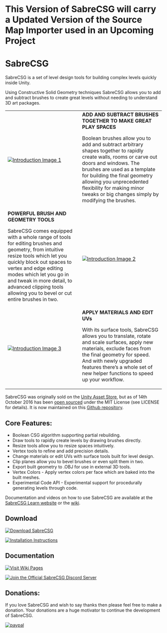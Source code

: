 # This Version of SabreCSG will carry a Updated Version of the Source Map Importer used in an Upcoming Project


# SabreCSG

SabreCSG is a set of level design tools for building complex levels quickly inside Unity.

Using Constructive Solid Geometry techniques SabreCSG allows you to add and subtract brushes to create great levels without needing to understand 3D art packages.

| | |
| --- | --- |
| [![Introduction Image 1](https://github.com/sabresaurus/SabreCSG/wiki/images/home-introduction-1.png)](https://github.com/sabresaurus/SabreCSG/wiki/images/home-introduction-1.png) | **ADD AND SUBTRACT BRUSHES TOGETHER TO MAKE GREAT PLAY SPACES** <p>Boolean brushes allow you to add and subtract arbitrary shapes together to rapidly create walls, rooms or carve out doors and windows. The brushes are used as a template for building the final geometry allowing you unprecedented flexibility for making minor tweaks or big changes simply by modifying the brushes.</p> |
| **POWERFUL BRUSH AND GEOMETRY TOOLS** <p>SabreCSG comes equipped with a whole range of tools for editing brushes and geometry, from intuitive resize tools which let you quickly block out spaces to vertex and edge editing modes which let you go in and tweak in more detail, to advanced clipping tools allowing you to bevel or cut entire brushes in two.</p> | [![Introduction Image 2](https://github.com/sabresaurus/SabreCSG/wiki/images/home-introduction-2.png)](https://github.com/sabresaurus/SabreCSG/wiki/images/home-introduction-2.png) |
| [![Introduction Image 3](https://github.com/sabresaurus/SabreCSG/wiki/images/home-introduction-3.png)](https://github.com/sabresaurus/SabreCSG/wiki/images/home-introduction-3.png) | **APPLY MATERIALS AND EDIT UVs** <p>With its surface tools, SabreCSG allows you to translate, rotate and scale surfaces, apply new materials, exclude faces from the final geometry for speed. And with newly upgraded features there’s a whole set of new helper functions to speed up your workflow.</p> |

SabreCSG was originally sold on the [Unity Asset Store](https://www.assetstore.unity3d.com/en/#!/content/47418), but as of 14th October 2016 has been [open sourced](http://sabrecsg.com/2016/10/14/sabrecsg-released-as-open-source/) under the MIT License (see LICENSE for details). It is now maintained on this [Github repository](https://github.com/sabresaurus/SabreCSG).

## Core Features:

- Boolean CSG algorithm supporting partial rebuilding.
- Draw tools to rapidly create levels by drawing brushes directly.
- Resize tools allow you to resize spaces intuitively.
- Vertex tools to refine and add precision details.
- Change materials or edit UVs with surface tools built for level design.
- Clip planes allow you to bevel brushes or even split them in two.
- Export built geometry to .OBJ for use in external 3D tools.
- Vertex Colors - Apply vertex colors per face which are baked into the built meshes.
- Experimental Code API - Experimental support for procedurally generating levels through code.

Documentation and videos on how to use SabreCSG are available at the [SabreCSG Learn website](http://sabrecsg.com/learn/) or the [wiki](https://github.com/sabresaurus/SabreCSG/wiki).

## Download

[![Download SabreCSG](https://github.com/sabresaurus/SabreCSG/wiki/images/home/home-button-1.png)](https://github.com/sabresaurus/SabreCSG/archive/master.zip)

[![Installation Instructions](https://github.com/sabresaurus/SabreCSG/wiki/images/home/home-button-4.png)](https://youtu.be/KDheSZcagsw?t=30)

## Documentation

[![Visit Wiki Pages](https://github.com/sabresaurus/SabreCSG/wiki/images/home/home-button-3.png)](https://github.com/sabresaurus/SabreCSG/wiki)

[![Join the Official SabreCSG Discord Server](https://github.com/sabresaurus/SabreCSG/wiki/images/home/home-button-2.png)](https://discord.gg/pFAS5rK)

## Donations:

If you love SabreCSG and wish to say thanks then please feel free to make a donation. Your donations are a huge motivator to continue the development of SabreCSG.

[![paypal](https://www.paypalobjects.com/en_US/i/btn/btn_donateCC_LG.gif)](https://paypal.me/henrydejongh)
